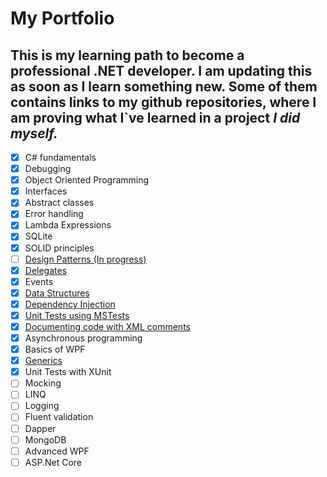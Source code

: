 # My Portfolio

## This is my learning path to become a professional .NET developer. I am updating this as soon as I learn something new. Some of them contains links to my github repositories, where I am proving what I`ve learned in a project ***I did myself.***

 - [x] C# fundamentals
 - [x] Debugging
 - [x] Object Oriented Programming
 - [x] Interfaces
 - [x] Abstract classes
 - [x] Error handling 
 - [x] Lambda Expressions 
 - [x] SQLite
 - [x] SOLID principles
 - [ ] [Design Patterns (In progress)](https://github.com/TomekLesniak/DesignPatterns)
 - [x] [Delegates](https://github.com/TomekLesniak/Delegates)
 - [x] Events
 - [x] [Data Structures](https://github.com/TomekLesniak/StackGeneric/blob/master/StackGeneric/Stack.cs)
 - [x] [Dependency Injection](https://github.com/TomekLesniak/DependencyInjection)
 - [x] [Unit Tests using MSTests](https://github.com/TomekLesniak/Time-And-TimePeriod/tree/master/Time-And-TimePeriod-Tests)
 - [x] [Documenting code with XML comments](https://github.com/TomekLesniak/Time-And-TimePeriod/tree/master/Time-And-TimePeriod-Lib)
 - [x] Asynchronous programming
 - [x] Basics of WPF
 - [x] [Generics](https://github.com/TomekLesniak/StackGeneric/blob/master/StackGeneric/Stack.cs)
 - [x] Unit Tests with XUnit
 - [ ] Mocking
 - [ ] LINQ 
 - [ ] Logging
 - [ ] Fluent validation
 - [ ] Dapper
 - [ ] MongoDB
 - [ ] Advanced WPF
 - [ ] ASP.Net Core 
